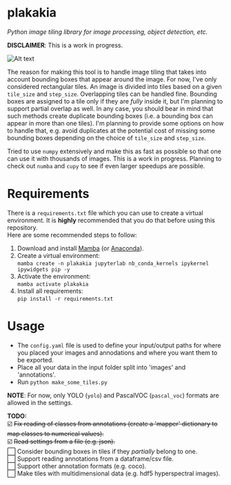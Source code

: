 # plakakia
*Python image tiling library for image processing, object detection, etc.*

**DISCLAIMER**: This is a work in progress.  
  
![Alt text](logo/logo.png?raw=true "This is a \"plakaki\", meaning tile in Greek.")  

The reason for making this tool is to handle image tiling that takes into account bounding boxes that appear around the image. For now, I've only considered rectangular tiles. An image is divided into tiles based on a given `tile_size` and `step_size`. Overlapping tiles can be handled fine. Bounding boxes are assigned to a tile only if they are *fully* inside it, but I'm planning to support partial overlap as well. In any case, you should bear in mind that such methods create duplicate bounding boxes (i.e. a bounding box can appear in more than one tiles). I'm planning to provide some options on how to handle that, e.g. avoid duplicates at the potential cost of missing some bounding boxes depending on the choice of `tile_size` and `step_size`.  
  
Tried to use `numpy` extensively and make this as fast as possible so that one can use it with thousands of images. This is a work in progress. Planning to check out `numba` and `cupy` to see if even larger speedups are possible.

# Requirements
There is a `requirements.txt` file which you can use to create a virtual environment. It is **highly** recommended that you do that before using this repository.  
Here are some recommended steps to follow:  
 1. Download and install [Mamba](https://mamba.readthedocs.io/en/latest/installation.html) (or [Anaconda](https://www.anaconda.com/products/distribution)). 
 2. Create a virtual environment:  
 `mamba create -n plakakia jupyterlab nb_conda_kernels ipykernel ipywidgets pip -y`  
 3. Activate the environment:  
 `mamba activate plakakia`
 4. Install all requirements:  
 `pip install -r requirements.txt`

# Usage

 - The `config.yaml` file is used to define your input/output paths for where you placed your images and annodations and where you want them to be exported.
 - Place all your data in the input folder split into 'images' and 'annotations'.
 - Run `python make_some_tiles.py`

 **NOTE**: For now, only YOLO (`yolo`) and PascalVOC (`pascal_voc`) formats are allowed in the settings. 
  
**TODO:**  
 ☑️ ~~Fix reading of classes from annotations (create a 'mapper' dictionary to map classes to numerical values).~~  
 ☑️ ~~Read settings from a file (e.g. json).~~  
 ⬜️ Consider bounding boxes in tiles if they *partially* belong to one.  
 ⬜️ Support reading annotations from a dataframe/csv file.  
 ⬜️ Support other annotation formats (e.g. coco).  
 ⬜️ Make tiles with multidimensional data (e.g. hdf5 hyperspectral images).  

